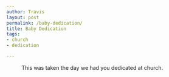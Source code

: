 ```yaml
---
author: Travis
layout: post
permalink: /baby-dedication/
title: Baby Dedication
tags:
- church
- dedication

---
```


<figure>
	<img src="http://silasq.com/uploads/2012/09/2012-06-03-18.24.42-.jpg" alt="">	
	<figcaption>This was taken the day we had you dedicated at church.</figcaption>
</figure>
